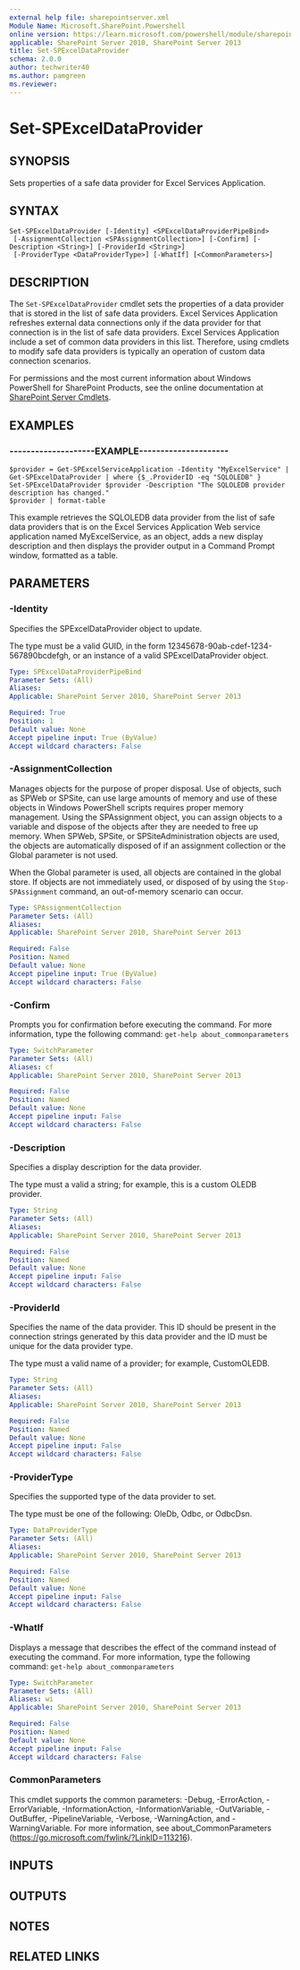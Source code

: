 ```yaml
---
external help file: sharepointserver.xml
Module Name: Microsoft.SharePoint.Powershell
online version: https://learn.microsoft.com/powershell/module/sharepoint-server/set-spexceldataprovider
applicable: SharePoint Server 2010, SharePoint Server 2013
title: Set-SPExcelDataProvider
schema: 2.0.0
author: techwriter40
ms.author: pamgreen
ms.reviewer:
---
```


# Set-SPExcelDataProvider

## SYNOPSIS
Sets properties of a safe data provider for Excel Services Application.


## SYNTAX

```
Set-SPExcelDataProvider [-Identity] <SPExcelDataProviderPipeBind>
 [-AssignmentCollection <SPAssignmentCollection>] [-Confirm] [-Description <String>] [-ProviderId <String>]
 [-ProviderType <DataProviderType>] [-WhatIf] [<CommonParameters>]
```

## DESCRIPTION
The `Set-SPExcelDataProvider` cmdlet sets the properties of a data provider that is stored in the list of safe data providers.
Excel Services Application refreshes external data connections only if the data provider for that connection is in the list of safe data providers. 
Excel Services Application include a set of common data providers in this list.
Therefore, using cmdlets to modify safe data providers is typically an operation of custom data connection scenarios.

For permissions and the most current information about Windows PowerShell for SharePoint Products, see the online documentation at [SharePoint Server Cmdlets](https://learn.microsoft.com/powershell/sharepoint/sharepoint-server/sharepoint-server-cmdlets).


## EXAMPLES

### --------------------EXAMPLE---------------------
```
$provider = Get-SPExcelServiceApplication -Identity "MyExcelService" | Get-SPExcelDataProvider | where {$_.ProviderID -eq "SQLOLEDB" } 
Set-SPExcelDataProvider $provider -Description "The SQLOLEDB provider description has changed."
$provider | format-table
```

This example retrieves the SQLOLEDB data provider from the list of safe data providers that is on the Excel Services Application Web service application named MyExcelService, as an object, adds a new display description and then displays the provider output in a Command Prompt window, formatted as a table.


## PARAMETERS

### -Identity
Specifies the SPExcelDataProvider object to update.

The type must be a valid GUID, in the form 12345678-90ab-cdef-1234-567890bcdefgh, or an instance of a valid SPExcelDataProvider object.

```yaml
Type: SPExcelDataProviderPipeBind
Parameter Sets: (All)
Aliases: 
Applicable: SharePoint Server 2010, SharePoint Server 2013

Required: True
Position: 1
Default value: None
Accept pipeline input: True (ByValue)
Accept wildcard characters: False
```

### -AssignmentCollection
Manages objects for the purpose of proper disposal.
Use of objects, such as SPWeb or SPSite, can use large amounts of memory and use of these objects in Windows PowerShell scripts requires proper memory management.
Using the SPAssignment object, you can assign objects to a variable and dispose of the objects after they are needed to free up memory.
When SPWeb, SPSite, or SPSiteAdministration objects are used, the objects are automatically disposed of if an assignment collection or the Global parameter is not used.

When the Global parameter is used, all objects are contained in the global store.
If objects are not immediately used, or disposed of by using the `Stop-SPAssignment` command, an out-of-memory scenario can occur.

```yaml
Type: SPAssignmentCollection
Parameter Sets: (All)
Aliases: 
Applicable: SharePoint Server 2010, SharePoint Server 2013

Required: False
Position: Named
Default value: None
Accept pipeline input: True (ByValue)
Accept wildcard characters: False
```

### -Confirm
Prompts you for confirmation before executing the command.
For more information, type the following command: `get-help about_commonparameters`

```yaml
Type: SwitchParameter
Parameter Sets: (All)
Aliases: cf
Applicable: SharePoint Server 2010, SharePoint Server 2013

Required: False
Position: Named
Default value: None
Accept pipeline input: False
Accept wildcard characters: False
```

### -Description
Specifies a display description for the data provider.

The type must a valid a string; for example, this is a custom OLEDB provider.

```yaml
Type: String
Parameter Sets: (All)
Aliases: 
Applicable: SharePoint Server 2010, SharePoint Server 2013

Required: False
Position: Named
Default value: None
Accept pipeline input: False
Accept wildcard characters: False
```

### -ProviderId
Specifies the name of the data provider.
This ID should be present in the connection strings generated by this data provider and the ID must be unique for the data provider type.

The type must a valid name of a provider; for example, CustomOLEDB.

```yaml
Type: String
Parameter Sets: (All)
Aliases: 
Applicable: SharePoint Server 2010, SharePoint Server 2013

Required: False
Position: Named
Default value: None
Accept pipeline input: False
Accept wildcard characters: False
```

### -ProviderType
Specifies the supported type of the data provider to set.

The type must be one of the following: OleDb, Odbc, or OdbcDsn.

```yaml
Type: DataProviderType
Parameter Sets: (All)
Aliases: 
Applicable: SharePoint Server 2010, SharePoint Server 2013

Required: False
Position: Named
Default value: None
Accept pipeline input: False
Accept wildcard characters: False
```

### -WhatIf
Displays a message that describes the effect of the command instead of executing the command.
For more information, type the following command: `get-help about_commonparameters`

```yaml
Type: SwitchParameter
Parameter Sets: (All)
Aliases: wi
Applicable: SharePoint Server 2010, SharePoint Server 2013

Required: False
Position: Named
Default value: None
Accept pipeline input: False
Accept wildcard characters: False
```

### CommonParameters
This cmdlet supports the common parameters: -Debug, -ErrorAction, -ErrorVariable, -InformationAction, -InformationVariable, -OutVariable, -OutBuffer, -PipelineVariable, -Verbose, -WarningAction, and -WarningVariable. For more information, see about_CommonParameters (https://go.microsoft.com/fwlink/?LinkID=113216).

## INPUTS

## OUTPUTS

## NOTES

## RELATED LINKS
